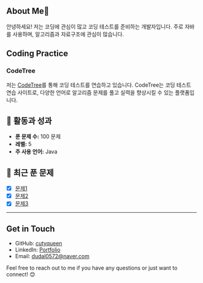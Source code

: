 ## About Me👋
안녕하세요! 저는 코딩에 관심이 많고 코딩 테스트를 준비하는 개발자입니다. 주로 자바를 사용하며, 알고리즘과 자료구조에 관심이 많습니다.

## Coding Practice

### CodeTree
저는 [CodeTree](https://www.codetree.ai/)를 통해 코딩 테스트를 연습하고 있습니다. CodeTree는 코딩 테스트 연습 사이트로, 다양한 언어로 알고리즘 문제를 풀고 실력을 향상시킬 수 있는 플랫폼입니다.

## 🚀 활동과 성과

- **푼 문제 수:** 100 문제
- **레벨:** 5
- **주 사용 언어:** Java

## 🌱 최근 푼 문제

- [x] [문제1](https://www.codetree.ai/missions)
- [x] [문제2](https://www.codetree.ai/missions)
- [x] [문제3](https://www.codetree.ai/missions)
---

## Get in Touch
- GitHub: [cutyqueen](https://github.com/yourusername)
- LinkedIn: [Portfolio](https://cutyqueen.github.io/portfolio/ymPortfolio/index.html)
- Email: dudal0572@naver.com

Feel free to reach out to me if you have any questions or just want to connect! 😊
